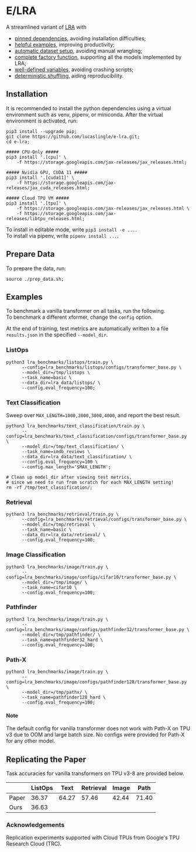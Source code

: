 # E/LRA

A streamlined variant of [LRA](https://github.com/google-research/long-range-arena/) with

- [pinned dependencies](https://github.com/lucaslingle/e-lra/blob/main/setup.py#L19-L48), avoiding installation difficulties; 
- [helpful examples](https://github.com/lucaslingle/e-lra/tree/main?tab=readme-ov-file#usage), improving productivity;
- [automatic dataset setup](https://github.com/lucaslingle/e-lra/blob/main/prep_data.sh), avoiding manual wrangling;
- [complete factory function](https://github.com/lucaslingle/e-lra/blob/main/lra_benchmarks/utils/train_utils.py#L35-L128), supporting all the models implemented by LRA;
- [well-defined variables](https://github.com/lucaslingle/e-lra/blob/main/lra_benchmarks/image/input_pipeline.py#L21), avoiding crashing scripts;
- [deterministic shuffling](https://github.com/lucaslingle/e-lra/blob/main/lra_benchmarks/image/input_pipeline.py#L52-59), aiding reproducibility. 

## Installation

It is recommended to install the python dependencies using a virtual environment such as venv, pipenv, or miniconda.
After the virtual environment is activated, run: 
```
pip3 install --upgrade pip;
git clone https://github.com/lucaslingle/e-lra.git;
cd e-lra;

##### CPU-Only #####
pip3 install '.[cpu]' \
    -f https://storage.googleapis.com/jax-releases/jax_releases.html;
    
##### Nvidia GPU, CUDA 11 #####
pip3 install '.[cuda11]' \
    -f https://storage.googleapis.com/jax-releases/jax_cuda_releases.html;

##### Cloud TPU VM #####
pip3 install '.[tpu]' \
    -f https://storage.googleapis.com/jax-releases/jax_releases.html \
    -f https://storage.googleapis.com/jax-releases/libtpu_releases.html;
```
To install in editable mode, write ```pip3 install -e ...```.  
To install via pipenv, write ```pipenv install ...```. 

## Prepare Data

To prepare the data, run:
```
source ./prep_data.sh;
```

## Examples

To benchmark a vanilla transformer on all tasks, run the following.  
To benchmark a different xformer, change the ```config``` option. 

At the end of training, test metrics are automatically written to a file ```results.json``` in the specified ```--model_dir```. 

### ListOps
```
python3 lra_benchmarks/listops/train.py \
      --config=lra_benchmarks/listops/configs/transformer_base.py \
      --model_dir=/tmp/listops \
      --task_name=basic \
      --data_dir=lra_data/listops/ \
      --config.eval_frequency=100;
```

### Text Classification
Sweep over ```MAX_LENGTH=1000,2000,3000,4000```, and report the best result.
```
python3 lra_benchmarks/text_classification/train.py \
      --config=lra_benchmarks/text_classification/configs/transformer_base.py \
      --model_dir=/tmp/text_classification/ \
      --task_name=imdb_reviews \
      --data_dir=lra_data/text_classification/ \
      --config.eval_frequency=100 \
      --config.max_length='$MAX_LENGTH';

# Clean up model_dir after viewing test metrics,
# since we need to run from scratch for each MAX_LENGTH setting!
rm -rf /tmp/text_classification/;
```

### Retrieval
```
python3 lra_benchmarks/retrieval/train.py \
      --config=lra_benchmarks/retrieval/configs/transformer_base.py \
      --model_dir=/tmp/retrieval \
      --task_name=basic \
      --data_dir=lra_data/retrieval/ \
      --config.eval_frequency=100;
```

### Image Classification
```
python3 lra_benchmarks/image/train.py \
      --config=lra_benchmarks/image/configs/cifar10/transformer_base.py \
      --model_dir=/tmp/image/ \
      --task_name=cifar10 \
      --config.eval_frequency=100;
```

### Pathfinder
```
python3 lra_benchmarks/image/train.py \
      --config=lra_benchmarks/image/configs/pathfinder32/transformer_base.py \
      --model_dir=/tmp/pathfinder/ \
      --task_name=pathfinder32_hard \
      --config.eval_frequency=100;
```

### Path-X
```
python3 lra_benchmarks/image/train.py \
      --config=lra_benchmarks/image/configs/pathfinder128/transformer_base.py \
      --model_dir=/tmp/pathx/ \
      --task_name=pathfinder128_hard \
      --config.eval_frequency=100;
```

#### Note
The default config for vanilla transformer does not work with Path-X on TPU v3 due to OOM and large batch size. No configs were provided for Path-X for any other model.

## Replicating the Paper

Task accuracies for vanilla transformers on TPU v3-8 are provided below.

|       | ListOps | Text     | Retrieval | Image | Path  | 
|-------|---------|----------|-----------|-------|-------| 
| Paper | 36.37   | 64.27    | 57.46     | 42.44 | 71.40 | 
| Ours  | 36.63   |          |           |       |       |

### Acknowledgements

Replication experiments supported with Cloud TPUs from Google's TPU Research Cloud (TRC).
